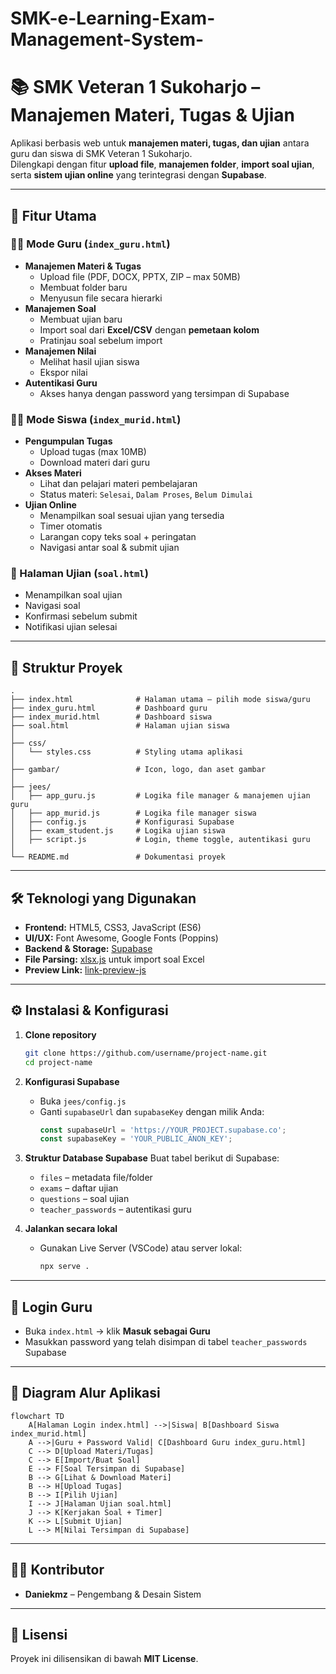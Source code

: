 # SMK-e-Learning-Exam-Management-System-
# 📚 SMK Veteran 1 Sukoharjo – Manajemen Materi, Tugas & Ujian

Aplikasi berbasis web untuk **manajemen materi, tugas, dan ujian** antara guru dan siswa di SMK Veteran 1 Sukoharjo.  
Dilengkapi dengan fitur **upload file**, **manajemen folder**, **import soal ujian**, serta **sistem ujian online** yang terintegrasi dengan **Supabase**.

---

## 🚀 Fitur Utama

### 👩‍🏫 Mode Guru (`index_guru.html`)
- **Manajemen Materi & Tugas**
  - Upload file (PDF, DOCX, PPTX, ZIP – max 50MB)
  - Membuat folder baru
  - Menyusun file secara hierarki
- **Manajemen Soal**
  - Membuat ujian baru
  - Import soal dari **Excel/CSV** dengan **pemetaan kolom**
  - Pratinjau soal sebelum import
- **Manajemen Nilai**
  - Melihat hasil ujian siswa
  - Ekspor nilai
- **Autentikasi Guru**
  - Akses hanya dengan password yang tersimpan di Supabase

### 👨‍🎓 Mode Siswa (`index_murid.html`)
- **Pengumpulan Tugas**
  - Upload tugas (max 10MB)
  - Download materi dari guru
- **Akses Materi**
  - Lihat dan pelajari materi pembelajaran
  - Status materi: `Selesai`, `Dalam Proses`, `Belum Dimulai`
- **Ujian Online**
  - Menampilkan soal sesuai ujian yang tersedia
  - Timer otomatis
  - Larangan copy teks soal + peringatan
  - Navigasi antar soal & submit ujian

### 📝 Halaman Ujian (`soal.html`)
- Menampilkan soal ujian
- Navigasi soal
- Konfirmasi sebelum submit
- Notifikasi ujian selesai

---

## 📂 Struktur Proyek

```
.
├── index.html              # Halaman utama – pilih mode siswa/guru
├── index_guru.html         # Dashboard guru
├── index_murid.html        # Dashboard siswa
├── soal.html               # Halaman ujian siswa
│
├── css/
│   └── styles.css          # Styling utama aplikasi
│
├── gambar/                 # Icon, logo, dan aset gambar
│
├── jees/
│   ├── app_guru.js         # Logika file manager & manajemen ujian guru
│   ├── app_murid.js        # Logika file manager siswa
│   ├── config.js           # Konfigurasi Supabase
│   ├── exam_student.js     # Logika ujian siswa
│   ├── script.js           # Login, theme toggle, autentikasi guru
│
└── README.md               # Dokumentasi proyek
```

---

## 🛠 Teknologi yang Digunakan
- **Frontend:** HTML5, CSS3, JavaScript (ES6)
- **UI/UX:** Font Awesome, Google Fonts (Poppins)
- **Backend & Storage:** [Supabase](https://supabase.com/)
- **File Parsing:** [xlsx.js](https://github.com/SheetJS/sheetjs) untuk import soal Excel
- **Preview Link:** [link-preview-js](https://www.npmjs.com/package/link-preview-js)

---

## ⚙️ Instalasi & Konfigurasi

1. **Clone repository**
   ```bash
   git clone https://github.com/username/project-name.git
   cd project-name
   ```

2. **Konfigurasi Supabase**
   - Buka `jees/config.js`
   - Ganti `supabaseUrl` dan `supabaseKey` dengan milik Anda:
     ```javascript
     const supabaseUrl = 'https://YOUR_PROJECT.supabase.co';
     const supabaseKey = 'YOUR_PUBLIC_ANON_KEY';
     ```

3. **Struktur Database Supabase**
   Buat tabel berikut di Supabase:
   - `files` – metadata file/folder
   - `exams` – daftar ujian
   - `questions` – soal ujian
   - `teacher_passwords` – autentikasi guru

4. **Jalankan secara lokal**
   - Gunakan Live Server (VSCode) atau server lokal:
     ```bash
     npx serve .
     ```

---

## 🔐 Login Guru
- Buka `index.html` → klik **Masuk sebagai Guru**
- Masukkan password yang telah disimpan di tabel `teacher_passwords` Supabase

---

## 🔄 Diagram Alur Aplikasi

```mermaid
flowchart TD
    A[Halaman Login index.html] -->|Siswa| B[Dashboard Siswa index_murid.html]
    A -->|Guru + Password Valid| C[Dashboard Guru index_guru.html]
    C --> D[Upload Materi/Tugas]
    C --> E[Import/Buat Soal]
    E --> F[Soal Tersimpan di Supabase]
    B --> G[Lihat & Download Materi]
    B --> H[Upload Tugas]
    B --> I[Pilih Ujian]
    I --> J[Halaman Ujian soal.html]
    J --> K[Kerjakan Soal + Timer]
    K --> L[Submit Ujian]
    L --> M[Nilai Tersimpan di Supabase]
```

---

## 🧑‍💻 Kontributor
- **Daniekmz** – Pengembang & Desain Sistem

---

## 📜 Lisensi
Proyek ini dilisensikan di bawah **MIT License**.
